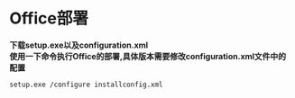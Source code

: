 # Office部署
**下载setup.exe以及configuration.xml<br>**
**使用一下命令执行Office的部署,具体版本需要修改configuration.xml文件中的配置**

`setup.exe /configure installconfig.xml`
